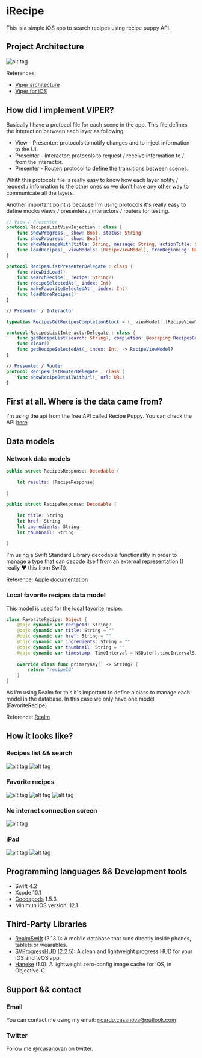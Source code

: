 # iRecipe

This is a simple iOS app to search recipes using recipe puppy API.

## Project Architecture 
![alt tag](https://github.com/rcasanovan/iRecipe/blob/master/Images/projectArchitecture.jpeg?raw=true)

References:
* [Viper architecture](https://www.objc.io/issues/13-architecture/viper/)
* [Viper for iOS](https://medium.com/@smalam119/viper-design-pattern-for-ios-application-development-7a9703902af6)

## How did I implement VIPER?

Basically I have a protocol file for each scene in the app. This file defines the interaction between each layer as following:

* View - Presenter: protocols to notify changes and to inject information to the UI.
* Presenter - Interactor: protocols to request / receive information to / from the interactor.
* Presenter - Router: protocol to define the transitions between scenes.

Whith this protocols file is really easy to know how each layer notify / request / information to the other ones so we don't have any other way to communicate all the layers.

Another important point is because I'm using protocols it's really easy to define mocks views / presenters / interactors / routers for testing.

```swift
// View / Presenter
protocol RecipesListViewInjection : class {
    func showProgress(_ show: Bool, status: String)
    func showProgress(_ show: Bool)
    func showMessageWith(title: String, message: String, actionTitle: String)
    func loadRecipes(_ viewModels: [RecipeViewModel], fromBeginning: Bool)
}

protocol RecipesListPresenterDelegate : class {
    func viewDidLoad()
    func searchRecipe(_ recipe: String?)
    func recipeSelectedAt(_ index: Int)
    func makeFavoriteSelectedAt(_ index: Int)
    func loadMoreRecipes()
}

// Presenter / Interactor

typealias RecipesGetRecipesCompletionBlock = (_ viewModel: [RecipeViewModel]?, _ success: Bool, _ error: ResultError?) -> Void

protocol RecipesListInteractorDelegate : class {
    func getRecipeList(search: String?, completion: @escaping RecipesGetRecipesCompletionBlock)
    func clear()
    func getRecipeSelectedAt(_ index: Int) -> RecipeViewModel?
}

// Presenter / Router
protocol RecipesListRouterDelegate : class {
    func showRecipeDetailWithUrl(_ url: URL)
}
```

## First at all. Where is the data came from?

I'm using the api from the free API called Recipe Puppy. You can check the API [here](http://www.recipepuppy.com/about/api/).

## Data models

### Network data models

```swift
public struct RecipesResponse: Decodable {
    
    let results: [RecipeResponse]
    
}

public struct RecipeResponse: Decodable {
    
    let title: String
    let href: String
    let ingredients: String
    let thumbnail: String
    
}
```

I'm using a Swift Standard Library decodable functionality in order to manage a type that can decode itself from an external representation (I really ❤ this from Swift).

Reference: [Apple documentation](https://developer.apple.com/documentation/swift/swift_standard_library/encoding_decoding_and_serialization)

### Local favorite recipes data model

This model is used for the local favorite recipe:

```swift
class FavoriteRecipe: Object {
    @objc dynamic var recipeId: String?
    @objc dynamic var title: String = ""
    @objc dynamic var href: String = ""
    @objc dynamic var ingredients: String = ""
    @objc dynamic var thumbnail: String = ""
    @objc dynamic var timestamp: TimeInterval = NSDate().timeIntervalSince1970
    
    override class func primaryKey() -> String? {
        return "recipeId"
    }
}
```

As I'm using Realm for this it's important to define a class to manage each model in the database. In this case we only have one model (FavoriteRecipe)

Reference: [Realm](https://realm.io/docs/swift/latest)

## How it looks like?

### Recipes list && search
![alt tag](https://github.com/rcasanovan/iRecipe/blob/master/Images/01.PNG?raw=true)
![alt tag](https://github.com/rcasanovan/iRecipe/blob/master/Images/02.PNG?raw=true)

### Favorite recipes
![alt tag](https://github.com/rcasanovan/iRecipe/blob/master/Images/03.PNG?raw=true)
![alt tag](https://github.com/rcasanovan/iRecipe/blob/master/Images/04.PNG?raw=true)
![alt tag](https://github.com/rcasanovan/iRecipe/blob/master/Images/05.PNG?raw=true)

### No internet connection screen
![alt tag](https://github.com/rcasanovan/iHealth/blob/master/Images/05.PNG?raw=true)

### iPad
![alt tag](https://github.com/rcasanovan/iRecipe/blob/master/Images/iPad01.png?raw=true)
![alt tag](https://github.com/rcasanovan/iRecipe/blob/master/Images/iPad02.png?raw=true)

## Programming languages && Development tools

* Swift 4.2
* Xcode 10.1
* [Cocoapods](https://cocoapods.org) 1.5.3
* Minimun iOS version: 12.1

## Third-Party Libraries

* [RealmSwift](https://github.com/realm/realm-cocoa) (3.13.1): A mobile database that runs directly inside phones, tablets or wearables.
* [SVProgressHUD](https://github.com/SVProgressHUD/SVProgressHUD) (2.2.5): A clean and lightweight progress HUD for your iOS and tvOS app.
* [Haneke](https://github.com/Haneke/Haneke) (1.0): A lightweight zero-config image cache for iOS, in Objective-C.

## Support && contact

### Email

You can contact me using my email: ricardo.casanova@outlook.com

### Twitter

Follow me [@rcasanovan](http://twitter.com/rcasanovan) on twitter.